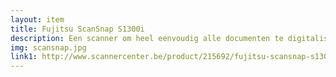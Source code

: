 ```yaml
--- 
layout: item
title: Fujitsu ScanSnap S1300i
description: Een scanner om heel eenvoudig alle documenten te digitaliseren.
img: scansnap.jpg
link1: http://www.scannercenter.be/product/215692/fujitsu-scansnap-s1300i.html
---
```

